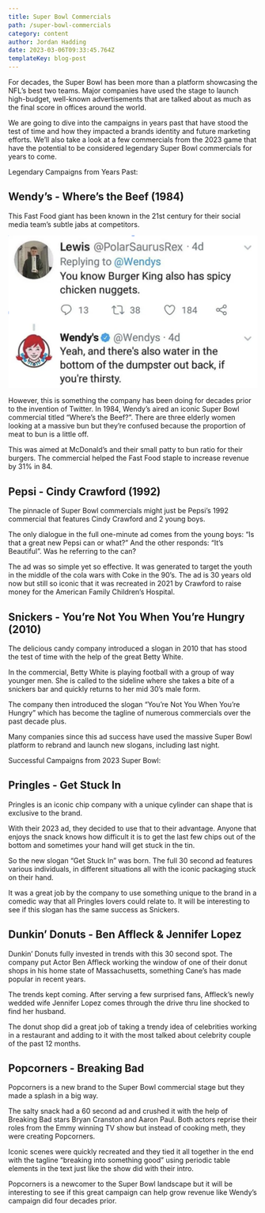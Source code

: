 ```yaml
---
title: Super Bowl Commercials
path: /super-bowl-commercials
category: content
author: Jordan Hadding
date: 2023-03-06T09:33:45.764Z
templateKey: blog-post
---
```


For decades, the Super Bowl has been more than a platform showcasing the NFL’s best two teams. Major companies have used the stage to launch high-budget, well-known advertisements that are talked about as much as the final score in offices around the world.

We are going to dive into the campaigns in years past that have stood the test of time and how they impacted a brands identity and future marketing efforts. We’ll also take a look at a few commercials from the 2023 game that have the potential to be considered legendary Super Bowl commercials for years to come.

Legendary Campaigns from Years Past:

## Wendy’s - Where’s the Beef (1984)

This Fast Food giant has been known in the 21st century for their social media team’s subtle jabs at competitors.

![](../../images/blog/super-bowl.png)

However, this is something the company has been doing for decades prior to the invention of Twitter. In 1984, Wendy’s aired an iconic Super Bowl commercial titled “Where’s the Beef?”. There are three elderly women looking at a massive bun but they’re confused because the proportion of meat to bun is a little off.

This was aimed at McDonald’s and their small patty to bun ratio for their burgers. The commercial helped the Fast Food staple to increase revenue by 31% in 84.

## Pepsi - Cindy Crawford (1992)

The pinnacle of Super Bowl commercials might just be Pepsi’s 1992 commercial that features Cindy Crawford and 2 young boys.

The only dialogue in the full one-minute ad comes from the young boys: “Is that a great new Pepsi can or what?” And the other responds: “It’s Beautiful”. Was he referring to the can?

The ad was so simple yet so effective. It was generated to target the youth in the middle of the cola wars with Coke in the 90’s. The ad is 30 years old now but still so iconic that it was recreated in 2021 by Crawford to raise money for the American Family Children’s Hospital.

## Snickers - You’re Not You When You’re Hungry (2010)

The delicious candy company introduced a slogan in 2010 that has stood the test of time with the help of the great Betty White.

In the commercial, Betty White is playing football with a group of way younger men. She is called to the sideline where she takes a bite of a snickers bar and quickly returns to her mid 30’s male form.

The company then introduced the slogan “You’re Not You When You’re Hungry” which has become the tagline of numerous commercials over the past decade plus.

Many companies since this ad success have used the massive Super Bowl platform to rebrand and launch new slogans, including last night.

Successful Campaigns from 2023 Super Bowl:

## Pringles - Get Stuck In

Pringles is an iconic chip company with a unique cylinder can shape that is exclusive to the brand.

With their 2023 ad, they decided to use that to their advantage. Anyone that enjoys the snack knows how difficult it is to get the last few chips out of the bottom and sometimes your hand will get stuck in the tin.

So the new slogan “Get Stuck In” was born. The full 30 second ad features various individuals, in different situations all with the iconic packaging stuck on their hand.

It was a great job by the company to use something unique to the brand in a comedic way that all Pringles lovers could relate to. It will be interesting to see if this slogan has the same success as Snickers.

## Dunkin’ Donuts - Ben Affleck & Jennifer Lopez

Dunkin’ Donuts fully invested in trends with this 30 second spot. The company put Actor Ben Affleck working the window of one of their donut shops in his home state of Massachusetts, something Cane’s has made popular in recent years.

The trends kept coming. After serving a few surprised fans, Affleck’s newly wedded wife Jennifer Lopez comes through the drive thru line shocked to find her husband.

The donut shop did a great job of taking a trendy idea of celebrities working in a restaurant and adding to it with the most talked about celebrity couple of the past 12 months.

## Popcorners - Breaking Bad

Popcorners is a new brand to the Super Bowl commercial stage but they made a splash in a big way.

The salty snack had a 60 second ad and crushed it with the help of Breaking Bad stars Bryan Cranston and Aaron Paul. Both actors reprise their roles from the Emmy winning TV show but instead of cooking meth, they were creating Popcorners.

Iconic scenes were quickly recreated and they tied it all together in the end with the tagline “breaking into something good” using periodic table elements in the text just like the show did with their intro.

Popcorners is a newcomer to the Super Bowl landscape but it will be interesting to see if this great campaign can help grow revenue like Wendy’s campaign did four decades prior.
